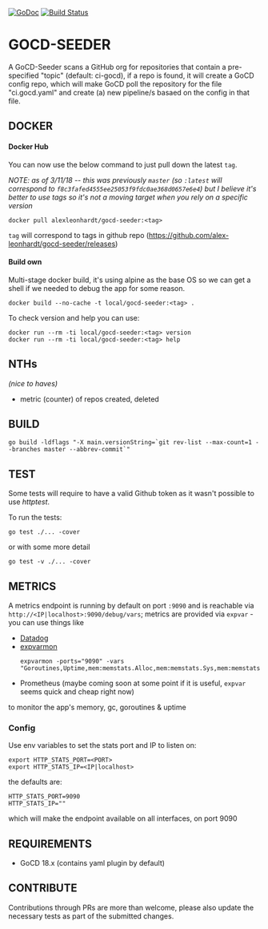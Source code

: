 [![GoDoc](https://godoc.org/github.com/alex-leonhardt/gocd-seeder?status.svg)](https://godoc.org/github.com/alex-leonhardt/gocd-seeder) [![Build Status](https://travis-ci.com/alex-leonhardt/gocd-seeder.svg?branch=master)](https://travis-ci.com/alex-leonhardt/gocd-seeder)

# GOCD-SEEDER
A GoCD-Seeder scans a GitHub org for repositories that contain a pre-specified "topic" (default: ci-gocd), if a repo is found, it will create a GoCD config repo, which will make GoCD poll the repository for the file "ci.gocd.yaml" and create (a) new pipeline/s basaed on the config in that file.

## DOCKER

#### Docker Hub

You can now use the below command to just pull down the latest `tag`.

_NOTE: as of 3/11/18 -- this was previously `master` (so `:latest` will correspond to `f8c3fafed4555ee25053f9fdc0ae368d0657e6e4`) but I believe it's better to use tags so it's not a moving target when you rely on a specific version_


```
docker pull alexleonhardt/gocd-seeder:<tag>
```
`tag` will correspond to tags in github repo (https://github.com/alex-leonhardt/gocd-seeder/releases)

#### Build own

Multi-stage docker build, it's using alpine as the base OS so we can get a shell if we needed to debug the app for some reason.

```
docker build --no-cache -t local/gocd-seeder:<tag> .
```

To check version and help you can use: 

```
docker run --rm -ti local/gocd-seeder:<tag> version
docker run --rm -ti local/gocd-seeder:<tag> help
```

## NTHs

_(nice to haves)_

- metric (counter) of repos created, deleted

## BUILD

```
go build -ldflags "-X main.versionString=`git rev-list --max-count=1 --branches master --abbrev-commit`"
```

## TEST

Some tests will require to have a valid Github token as it wasn't possible to use _httptest_.

To run the tests: 

```
go test ./... -cover
```

or with some more detail 

```
go test -v ./... -cover
```


## METRICS

A metrics endpoint is running by default on port `:9090` and is reachable via `http://<IP|localhost>:9090/debug/vars`; metrics are provided via `expvar` - you can use things like

- [Datadog](https://docs.datadoghq.com/integrations/go_expvar/)
- [expvarmon](https://github.com/divan/expvarmon)
  ```shell
  expvarmon -ports="9090" -vars "Goroutines,Uptime,mem:memstats.Alloc,mem:memstats.Sys,mem:memstats.HeapAlloc,mem:memstats.HeapInuse,duration:memstats.PauseNs,duration:memstats.PauseTotalNs"
  ```
- Prometheus (maybe coming soon at some point if it is useful, `expvar` seems quick and cheap right now)

to monitor the app's memory, gc, goroutines & uptime

### Config

Use env variables to set the stats port and IP to listen on:
```
export HTTP_STATS_PORT=<PORT>
export HTTP_STATS_IP=<IP|localhost>
```

the defaults are: 

```
HTTP_STATS_PORT=9090
HTTP_STATS_IP=""
```

which will make the endpoint available on all interfaces, on port 9090

## REQUIREMENTS

- GoCD 18.x (contains yaml plugin by default)

## CONTRIBUTE

Contributions through PRs are more than welcome, please also update the necessary tests as part of the submitted changes.

